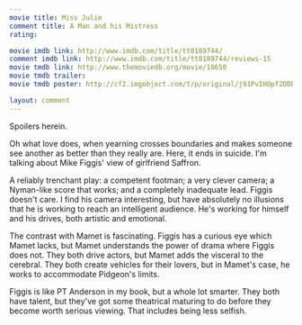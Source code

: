 ```yaml
---
movie title: Miss Julie
comment title: A Man and his Mistress
rating: 

movie imdb link: http://www.imdb.com/title/tt0189744/
comment imdb link: http://www.imdb.com/title/tt0189744/reviews-15
movie tmdb link: http://www.themoviedb.org/movie/18650
movie tmdb trailer: 
movie tmdb poster: http://cf2.imgobject.com/t/p/original/j91PvIHOpf2DDBDUuRo4DzsO7hI.jpg

layout: comment
---
```


Spoilers herein.

Oh what love does, when yearning crosses boundaries and makes someone see another as better than they really are. Here, it ends in suicide. I'm talking about Mike Figgis' view of girlfriend Saffron.

A reliably trenchant play: a competent footman; a very clever camera; a Nyman-like score that works; and a completely inadequate lead. Figgis doesn't care. I find his camera interesting, but have absolutely no illusions that he is working to reach an intelligent audience. He's working for himself and his drives, both artistic and emotional.

The contrast with Mamet is fascinating. Figgis has a curious eye which Mamet lacks, but Mamet understands the power of drama where Figgis does not. They both drive actors, but Mamet adds the visceral to the cerebral. They both create vehicles for their lovers, but in Mamet's case, he works to accommodate Pidgeon's limits.

Figgis is like PT Anderson in my book, but a whole lot smarter. They both have talent, but they've got some theatrical maturing to do before they become worth serious viewing. That includes being less selfish.